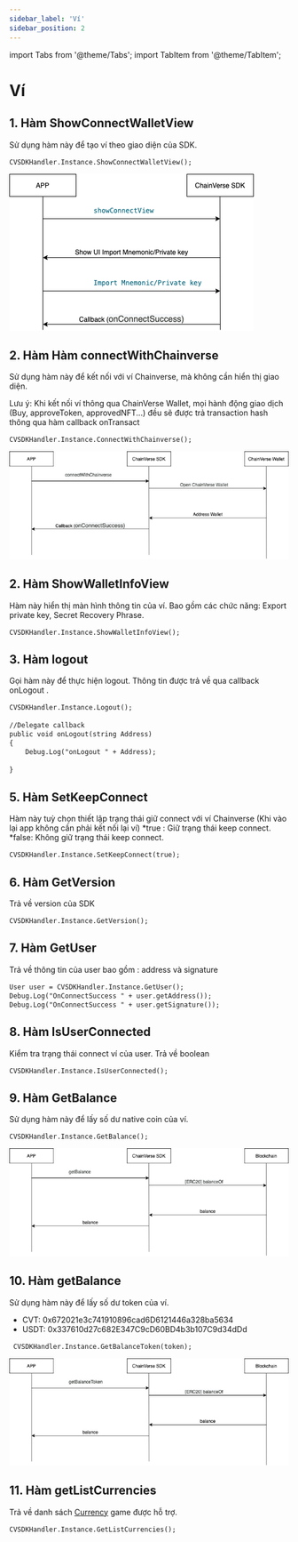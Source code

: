 ```yaml
---
sidebar_label: 'Ví'
sidebar_position: 2
---
```


import Tabs from '@theme/Tabs';
import TabItem from '@theme/TabItem';

# Ví

## 1. Hàm ShowConnectWalletView
Sử dụng hàm này để tạo ví theo giao diện của SDK. 

```
CVSDKHandler.Instance.ShowConnectWalletView();
```

![Docusaurus logo](/img/import-wallet.png)

## 2. Hàm Hàm connectWithChainverse
Sử dụng hàm này để kết nối với ví Chainverse, mà không cần hiển thị giao diện.

Lưu ý: Khi kết nối ví thông qua ChainVerse Wallet, mọi hành động giao dịch (Buy, approveToken, approvedNFT...) đều sẽ được trả transaction hash thông qua hàm callback onTransact

```
CVSDKHandler.Instance.ConnectWithChainverse();
```

![Docusaurus logo](/img/connect-wallet.png)

## 2. Hàm ShowWalletInfoView
Hàm này hiển thị màn hình thông tin của ví. Bao gồm các chức năng: Export private key, Secret Recovery Phrase.

```
CVSDKHandler.Instance.ShowWalletInfoView();
```

## 3. Hàm logout
Gọi hàm này để thực hiện logout. Thông tin được trả về qua callback onLogout .

```
CVSDKHandler.Instance.Logout();

//Delegate callback
public void onLogout(string Address)
{
    Debug.Log("onLogout " + Address);

}
```


## 5. Hàm SetKeepConnect
Hàm này tuỳ chọn thiết lập trạng thái giữ connect với ví Chainverse (Khi vào lại app không cần phải kết nối lại ví) 
*true : Giữ trạng thái keep connect.
*false: Không giữ trạng thái keep connect.

```
CVSDKHandler.Instance.SetKeepConnect(true);

```

## 6. Hàm GetVersion
Trả về version của SDK

```
CVSDKHandler.Instance.GetVersion();

```

## 7. Hàm GetUser
Trả về thông tin của user bao gồm : address và signature


```
User user = CVSDKHandler.Instance.GetUser();
Debug.Log("OnConnectSuccess " + user.getAddress());
Debug.Log("OnConnectSuccess " + user.getSignature());
```

## 8. Hàm IsUserConnected
Kiểm tra trạng thái connect ví của user. Trả về boolean

```
CVSDKHandler.Instance.IsUserConnected();

```

## 9. Hàm GetBalance
Sử dụng hàm này để lấy số dư native coin của ví.

```
CVSDKHandler.Instance.GetBalance();

```

![Docusaurus logo](/img/get-balance.png)

## 10. Hàm getBalance
Sử dụng hàm này để lấy số dư token của ví.
- CVT: 0x672021e3c741910896cad6D6121446a328ba5634
- USDT: 0x337610d27c682E347C9cD60BD4b3b107C9d34dDd


```
 CVSDKHandler.Instance.GetBalanceToken(token);

```

![Docusaurus logo](/img/get-balance-token.png)

## 11. Hàm getListCurrencies
Trả về danh sách [Currency](/docs/sdk/Reference/NFT#currency) game được hỗ trợ.

```
CVSDKHandler.Instance.GetListCurrencies();

```
